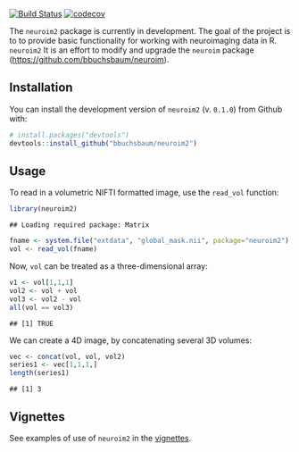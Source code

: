 [![Build Status](https://img.shields.io/travis/bbuchsbaum/neuroim2/master.svg)](https://travis-ci.org/bbuchsbaum/neuroim2) [![codecov](https://codecov.io/github/bbuchsbaum/neuroim2/branch/master/graphs/badge.svg)](https://codecov.io/github/bbuchsbaum/neuroim2)

The `neuroim2` package is currently in development. The goal of the project is to to provide basic functionality for working with neuroimaging data in R. `neuroim2` It is an effort to modify and upgrade the `neuroim` package (<https://github.com/bbuchsbaum/neuroim>).

Installation
------------

You can install the development version of `neuroim2` (v. `0.1.0`) from Github with:

``` r
# install.packages("devtools")
devtools::install_github("bbuchsbaum/neuroim2")
```

Usage
-----

To read in a volumetric NIFTI formatted image, use the `read_vol` function:

``` r
library(neuroim2)
```

    ## Loading required package: Matrix

``` r
fname <- system.file("extdata", "global_mask.nii", package="neuroim2")
vol <- read_vol(fname)
```

Now, `vol` can be treated as a three-dimensional array:

``` r
v1 <- vol[1,1,1]
vol2 <- vol + vol
vol3 <- vol2 - vol
all(vol == vol3)
```

    ## [1] TRUE

We can create a 4D image, by concatenating several 3D volumes:

``` r
vec <- concat(vol, vol, vol2)
series1 <- vec[1,1,1,]
length(series1)
```

    ## [1] 3

Vignettes
---------

See examples of use of `neuroim2` in the [vignettes](https://bbuchsbaum.github.io/neuroim2/articles/index.html).
